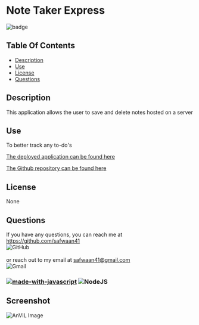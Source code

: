 # Note Taker Express
![badge](https://img.shields.io/badge/license-None-blue)


## Table Of Contents
- [Description](#description)
- [Use](#use)
- [License](#license)
- [Questions](#questions)
## Description
This application allows the user to save and delete notes hosted on a server

## Use
To better track any to-do's 

[The deployed application can be found here](https://fathomless-beyond-99783-d07bf0b91be9.herokuapp.com/)
 
[The Github repository can be found here](https://github.com/safwaan41/noteTakerExpress)

## License
None

## Questions
If you have any questions, you can reach me at https://github.com/safwaan41 <br/>![GitHub](https://img.shields.io/badge/github-%23121011.svg?style=for-the-badge&logo=github&logoColor=white)<br/>
<br/>
or reach out to my email at safwaan41@gmail.com <br/>
![Gmail](https://img.shields.io/badge/Gmail-D14836?style=for-the-badge&logo=gmail&logoColor=white) <br/>
### [![made-with-javascript](https://img.shields.io/badge/Made%20with-JavaScript-1f425f.svg)](https://www.javascript.com) ![NodeJS](https://img.shields.io/badge/node.js-6DA55F?style=for-the-badge&logo=node.js&logoColor=white)

## Screenshot
![AnVIL Image](../noteTakerExpress/public/images/NoteTakerScreenShot.png "screenshot")